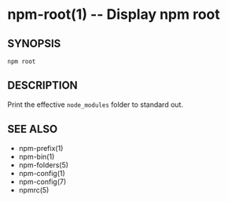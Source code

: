 npm-root(1) -- Display npm root
===============================


















<extoc></extoc>

## SYNOPSIS

    npm root

## DESCRIPTION

Print the effective `node_modules` folder to standard out.

## SEE ALSO

* npm-prefix(1)
* npm-bin(1)
* npm-folders(5)
* npm-config(1)
* npm-config(7)
* npmrc(5)
